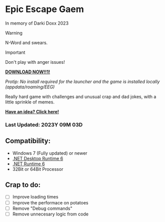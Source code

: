 # Epic Escape Gaem
In memory of Darki Doxx 2023

> [!WARNING]
> N-Word and swears.

> [!IMPORTANT]
> Don't play with anger issues!

**[DOWNLOAD NOW!!1!](https://github.com/BalazsManus/EpicEscapeGaem/releases/latest/launcher.exe/download)**

*Protip: No install required for the launcher and the game is installed locally (appdata/roaming/EEG)*

Really hard game with challenges and unusual crap and dad jokes, with a little sprinkle of memes.

**[Have an idea? Click here!](https://github.com/BalazsManus/EpicEscapeGaem/issues/new/choose)**

### Last Updated: 2023Y 09M 03D

## Compatibility:
- Windows 7 (Fully updated) or newer
- [.NET Desktop Runtime 6](https://dotnet.microsoft.com/en-us/download/dotnet/6.0)
- [.NET Runtime 6](https://dotnet.microsoft.com/en-us/download/dotnet/6.0)
- 32Bit or 64Bit Processor

## Crap to do:

- [ ] Improve loading times
- [ ] Improve the performace on potatoes
- [ ] Remove "Debug commands"
- [ ] Remove unnecesary logic from code
